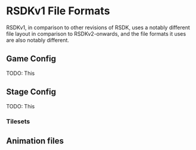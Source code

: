 # RSDKv1 File Formats
RSDKv1, in comparison to other revisions of RSDK, uses a notably different file layout in comparison to RSDKv2-onwards, and the file formats it uses are also notably different.

## Game Config

TODO: This

## Stage Config
TODO: This

### Tilesets

## Animation files
